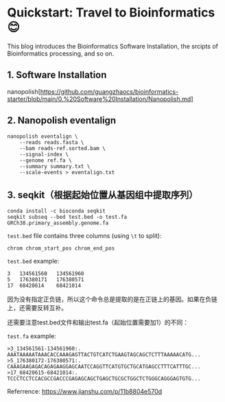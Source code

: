 # Quickstart: Travel to Bioinformatics :blush:

This blog introduces the Bioinformatics Software Installation, the srcipts of Bioinformatics processing, and so on.


## 1. Software Installation

nanopolish[https://github.com/guangzhaocs/bioinformatics-starter/blob/main/0.%20Software%20Installation/Nanopolish.md]


## 2. Nanopolish eventalign

```
nanopolish eventalign \
    --reads reads.fasta \
    --bam reads-ref.sorted.bam \
    --signal-index \
    --genome ref.fa \
    --summary summary.txt \
    --scale-events > eventalign.txt
```
## 3. seqkit（根据起始位置从基因组中提取序列）

```
conda install -c bioconda seqkit
seqkit subseq --bed test.bed -o test.fa GRCh38.primary_assembly.genome.fa
```

`test.bed` file contains three columns (using `\t` to split):
```
chrom chrom_start_pos chrom_end_pos 
```
`test.bed` example:
```
3	134561560	134561960
5	176380171	176380571
17	68420614	68421014
```
因为没有指定正负链，所以这个命令总是提取的是在正链上的基因。如果在负链上，还需要反转互补。

还需要注意test.bed文件和输出test.fa（起始位置需要加1）的不同：

`test.fa` example:
```
>3_134561561-134561960:. 
AAATAAAAATAAACACCAAAGAGTTACTGTCATCTGAAGTAGCAGCTCTTTAAAAACATG...
>5_176380172-176380571:. 
CAAAGAAGAGACAGAGAAGGAGCAATCCAGGTTCATGTGCTGCATGAGCCTTTCATTTGC...
>17_68420615-68421014:. 
TCCCTCCTCCACGCCGACCCGAGAGCAGCTGAGCTGCGCTGGCTCTGGGCAGGGAGTGTG...
```
Referrence:  https://www.jianshu.com/p/11b8804e570d
